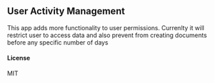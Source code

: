 ## User Activity Management

This app adds more functionality to user permissions. Currenlty it will restrict user to access data and also prevent from creating documents before any specific number of days

#### License

MIT